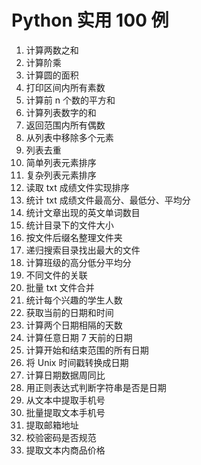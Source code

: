 # Python 实用 100 例

1. 计算两数之和
1. 计算阶乘
1. 计算圆的面积
1. 打印区间内所有素数
1. 计算前 n 个数的平方和
1. 计算列表数字的和
1. 返回范围内所有偶数
1. 从列表中移除多个元素
1. 列表去重
1. 简单列表元素排序
1. 复杂列表元素排序
1. 读取 txt 成绩文件实现排序
1. 统计 txt 成绩文件最高分、最低分、平均分
1. 统计文章出现的英文单词数目
1. 统计目录下的文件大小
1. 按文件后缀名整理文件夹
1. 递归搜索目录找出最大的文件
1. 计算班级的高分低分平均分
1. 不同文件的关联
1. 批量 txt 文件合并
1. 统计每个兴趣的学生人数
1. 获取当前的日期和时间
1. 计算两个日期相隔的天数
1. 计算任意日期 7 天前的日期
1. 计算开始和结束范围的所有日期
1. 将 Unix 时间戳转换成日期
1. 计算日期数据周同比
1. 用正则表达式判断字符串是否是日期
1. 从文本中提取手机号
1. 批量提取文本手机号
1. 提取邮箱地址
1. 校验密码是否规范
1. 提取文本内商品价格
